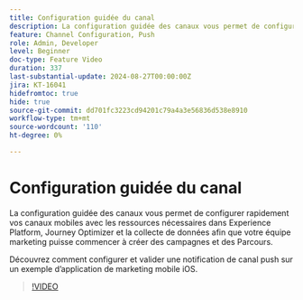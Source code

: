 ```yaml
---
title: Configuration guidée du canal
description: La configuration guidée des canaux vous permet de configurer rapidement vos canaux mobiles avec les ressources nécessaires dans Experience Platform, Journey Optimizer et la collecte de données afin que votre équipe marketing puisse commencer à créer des campagnes et des Parcours. Découvrez comment configurer et valider une notification de canal push sur un exemple d’application de marketing mobile iOS.
feature: Channel Configuration, Push
role: Admin, Developer
level: Beginner
doc-type: Feature Video
duration: 337
last-substantial-update: 2024-08-27T00:00:00Z
jira: KT-16041
hidefromtoc: true
hide: true
source-git-commit: dd701fc3223cd94201c79a4a3e56836d538e8910
workflow-type: tm+mt
source-wordcount: '110'
ht-degree: 0%

---
```



# Configuration guidée du canal

La configuration guidée des canaux vous permet de configurer rapidement vos canaux mobiles avec les ressources nécessaires dans Experience Platform, Journey Optimizer et la collecte de données afin que votre équipe marketing puisse commencer à créer des campagnes et des Parcours.

Découvrez comment configurer et valider une notification de canal push sur un exemple d’application de marketing mobile iOS.

>[!VIDEO](https://video.tv.adobe.com/v/3433053/?learn=on)
